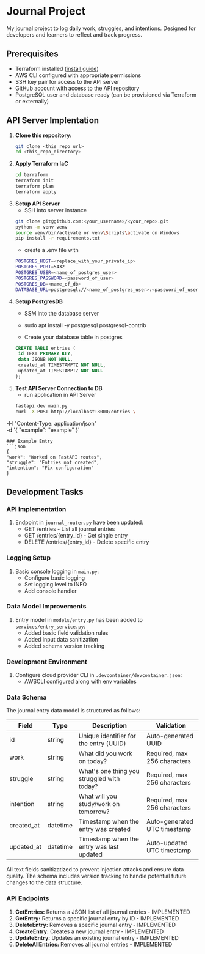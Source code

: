 # Journal Project

My journal project to log daily work, struggles, and intentions. 
Designed for developers and learners to reflect and track progress.


## Prerequisites

- Terraform installed ([install guide](https://learn.hashicorp.com/tutorials/terraform/install-cli))
- AWS CLI configured with appropriate permissions
- SSH key pair for access to the API server
- GitHub account with access to the API repository
- PostgreSQL user and database ready (can be provisioned via Terraform or externally)


## API Server Implentation

1. **Clone this repository:**
   ```bash
   git clone <this_repo_url>
   cd <this_repo_directory>
   ```
2. **Apply Terraform IaC**
   ```bash
   cd terraform
   terraform init
   terraform plan
   terraform apply
   ```
3. **Setup API Server**
   - SSH into server instance
   ```bash
   git clone git@github.com:<your_username>/<your_repo>.git
   python -m venv venv
   source venv/bin/activate or venv\Scripts\activate on Windows
   pip install -r requirements.txt
   ```
   - create a .env file with 
   ```bash
   POSTGRES_HOST=<replace_with_your_private_ip>
   POSTGRES_PORT=5432
   POSTGRES_USER=<name_of_postgres_user>
   POSTGRES_PASSWORD=<password_of_user>
   POSTGRES_DB=<name_of_db>
   DATABASE_URL=postgresql://<name_of_postgres_user>:<password_of_user>@<replace_with_your_private_ip>:5432/<name_of_db>
   ```
4. **Setup PostgresDB**
   - SSM into the database server
   - sudo apt install -y postgresql postgresql-contrib

   - Create your database table in postgres
   ```sql
   CREATE TABLE entries (
    id TEXT PRIMARY KEY,
    data JSONB NOT NULL,
    created_at TIMESTAMPTZ NOT NULL,
    updated_at TIMESTAMPTZ NOT NULL
   );
   ```
5. **Test API Server Connection to DB**
   - run application in API Server
   ```bash
   fastapi dev main.py
   curl -X POST http://localhost:8000/entries \
  -H "Content-Type: application/json" \
  -d '{
    "example": "example"
  }'
   ```
### Example Entry
```json
{
  "work": "Worked on FastAPI routes",
  "struggle": "Entries not created",
  "intention": "Fix configuration"
}
```
## Development Tasks

### API Implementation

1. Endpoint in `journal_router.py` have been updated:
   - GET /entries - List all journal entries
   - GET /entries/{entry_id} - Get single entry
   - DELETE /entries/{entry_id} - Delete specific entry

### Logging Setup

1. Basic console logging in `main.py`:
   - Configure basic logging
   - Set logging level to INFO
   - Add console handler

### Data Model Improvements

1. Entry model in `models/entry.py` has been added to `services/entry_service.py`:
   - Added basic field validation rules
   - Added input data sanitization
   - Added schema version tracking

### Development Environment

1. Configure cloud provider CLI in `.devcontainer/devcontainer.json`:
   - AWSCLI configured along with env variables


### Data Schema

The journal entry data model is structured as follows:

| Field       | Type      | Description                                | Validation                   |
|-------------|-----------|--------------------------------------------|------------------------------|
| id          | string    | Unique identifier for the entry (UUID)     | Auto-generated UUID          |
| work        | string    | What did you work on today?                | Required, max 256 characters |
| struggle    | string    | What's one thing you struggled with today? | Required, max 256 characters |
| intention   | string    | What will you study/work on tomorrow?      | Required, max 256 characters |
| created_at  | datetime  | Timestamp when the entry was created       | Auto-generated UTC timestamp |
| updated_at  | datetime  | Timestamp when the entry was last updated  | Auto-updated UTC timestamp   |

All text fields sanitizatized to prevent injection attacks and ensure data quality. The schema includes version tracking to handle potential future changes to the data structure.

### API Endpoints

1. **GetEntries:** Returns a JSON list of all journal entries - IMPLEMENTED
2. **GetEntry:** Returns a specific journal entry by ID - IMPLEMENTED
3. **DeleteEntry:** Removes a specific journal entry - IMPLEMENTED
4. **CreateEntry:** Creates a new journal entry - IMPLEMENTED
5. **UpdateEntry:** Updates an existing journal entry - IMPLEMENTED
6. **DeleteAllEntries:** Removes all journal entries - IMPLEMENTED